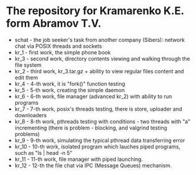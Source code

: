# The repository for Kramarenko K.E. form Abramov T.V.

* schat - the job seeker's task from another company (Sibers): network chat via POSIX threads and sockets
* kr_1 - first work, the simple phone book
* kr_3 - second work, directory contents viewing and walking through the file system
* kr_2 - third work, kr_3.tar.gz + ability to view regular files content and edit them
* kr_4 - 4-th work, it is "fork()" function testing
* kr_5 - 5-th work, creating the simple daemon
* kr_6 - 6-th work, file manager (advanced kr_2) with ability to run programs
* kr_7 - 7-th work, posix's threads testing, there is store, uploader and downloaders
* kr_8 - 8-th work, pthreads testing with conditions - two threads with "a" incrementing (there is problem - blocking, and valgrind testing problems)
* kr_9 - 9-th work, simulating the typical pthread data transferring error
* kr_10 - 10-th work, isolated program which lauches piped programs, such as "ls | head -n 5"
* kr_11 - 11-th work, file manager with piped launching.
* kr_12 - 12-th the file chat via IPC (Message Queues) mechanism.
